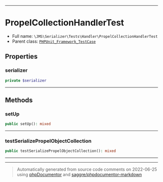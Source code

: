 ***

# PropelCollectionHandlerTest





* Full name: `\JMS\Serializer\Tests\Handler\PropelCollectionHandlerTest`
* Parent class: [`PHPUnit_Framework_TestCase`](../../../../PHPUnit_Framework_TestCase.md)



## Properties


### serializer



```php
private $serializer
```






***

## Methods


### setUp



```php
public setUp(): mixed
```











***

### testSerializePropelObjectCollection



```php
public testSerializePropelObjectCollection(): mixed
```











***


***
> Automatically generated from source code comments on 2022-06-25 using [phpDocumentor](http://www.phpdoc.org/) and [saggre/phpdocumentor-markdown](https://github.com/Saggre/phpDocumentor-markdown)
